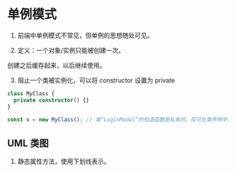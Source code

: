 # 单例模式

1. 前端中单例模式不常见，但单例的思想随处可见。

2. 定义：一个对象/实例只能被创建一次。

创建之后缓存起来，以后继续使用。

3. 阻止一个类被实例化，可以将 constructor 设置为 private

```ts
class MyClass {
  private constructor() {}
}

const v = new MyClass(); // 类“LoginModal”的构造函数是私有的，仅可在类声明中访问。ts(2673)
```

## UML 类图

1. 静态属性方法，使用下划线表示。
